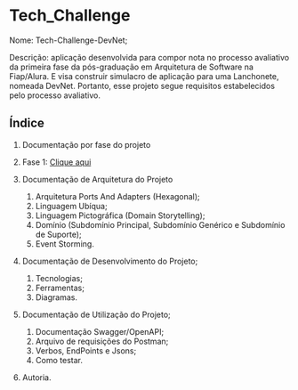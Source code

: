 # Tech_Challenge

Nome: Tech-Challenge-DevNet;  
  
Descrição: aplicação desenvolvida para compor nota no processo avaliativo da primeira fase da pós-graduação em Arquitetura de Software na Fiap/Alura. E visa construir simulacro de aplicação para uma Lanchonete, nomeada DevNet. Portanto, esse projeto segue requisitos estabelecidos pelo processo avaliativo.

  
## Índice

1. Documentação por fase do projeto
  1. Fase 1: [Clique aqui](https://github.com/juniorsmartins/Tech_Challenge_Arquitetura_Software/edit/master/README-FASE1.md)

3. Documentação de Arquitetura do Projeto
    1. Arquitetura Ports And Adapters (Hexagonal);
    2. Linguagem Ubíqua;
    3. Linguagem Pictográfica (Domain Storytelling);
    4. Domínio (Subdomínio Principal, Subdomínio Genérico e Subdomínio de Suporte);
    5. Event Storming.
  
4. Documentação de Desenvolvimento do Projeto;
    1. Tecnologias;
    2. Ferramentas;
    3. Diagramas.
  
5. Documentação de Utilização do Projeto;
    1. Documentação Swagger/OpenAPI;
    2. Arquivo de requisições do Postman;
    3. Verbos, EndPoints e Jsons;
    4. Como testar.
  
6. Autoria.
